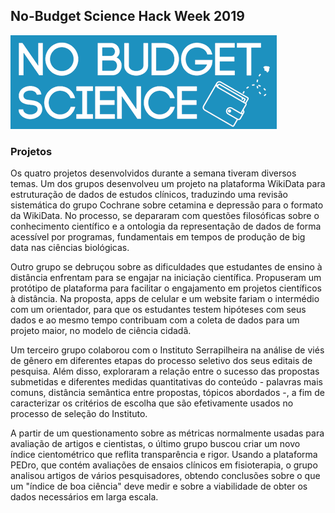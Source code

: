 ## No-Budget Science Hack Week 2019

![No-Budget Science Logo](nbs-logo.png "No-Budget Science Logo")

### Projetos

Os quatro projetos desenvolvidos durante a semana tiveram diversos temas. Um dos grupos desenvolveu um projeto na plataforma WikiData para estruturação de dados de estudos clínicos, traduzindo uma revisão sistemática do grupo Cochrane sobre cetamina e depressão para o formato da WikiData. No processo, se depararam com questões filosóficas sobre o conhecimento científico e a ontologia da representação de dados de forma acessível por programas, fundamentais em tempos de produção de big data nas ciências biológicas.

Outro grupo se debruçou sobre as dificuldades que estudantes de ensino à distância enfrentam para se engajar na iniciação científica. Propuseram um protótipo de plataforma para facilitar o engajamento em projetos científicos à distância. Na proposta, apps de celular e um website fariam o intermédio com um orientador, para que os estudantes testem hipóteses com seus dados e ao mesmo tempo contribuam com a coleta de dados para um projeto maior, no modelo de ciência cidadã.

Um terceiro grupo colaborou com o Instituto Serrapilheira na análise de viés de gênero em diferentes etapas do processo seletivo dos seus editais de pesquisa. Além disso, exploraram a relação entre o sucesso das propostas submetidas e diferentes medidas quantitativas do conteúdo - palavras mais comuns, distância semântica entre propostas, tópicos abordados -, a fim de caracterizar os critérios de escolha que são efetivamente usados no processo de seleção do Instituto.

A partir de um questionamento sobre as métricas normalmente usadas para avaliação de artigos e cientistas, o último grupo buscou criar um novo índice cientométrico que reflita transparência e rigor. Usando a plataforma PEDro, que contém avaliações de ensaios clínicos em fisioterapia, o grupo analisou artigos de vários pesquisadores, obtendo conclusões sobre o que um "índice de boa ciência" deve medir e sobre a viabilidade de obter os dados necessários em larga escala.